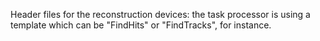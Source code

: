 Header files for the reconstruction devices: the task processor is using a template which can be "FindHits" or "FindTracks", for instance.

